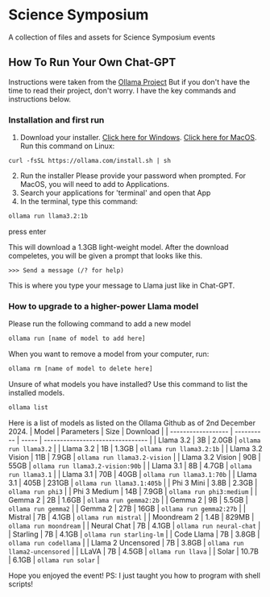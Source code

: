 # Science Symposium
A collection of files and assets for Science Symposium events

## How To Run Your Own Chat-GPT
Instructions were taken from the [Ollama Project](https://github.com/ollama/ollama)
But if you don't have the time to read their project, don't worry. I have the
key commands and instructions below.

### Installation and first run
1. Download your installer. [Click here for Windows](https://ollama.com/download/OllamaSetup.exe).
[Click here for MacOS](https://ollama.com/download/OllamaSetup.exe). Run this
command on Linux:
```
curl -fsSL https://ollama.com/install.sh | sh
```

2. Run the installer
Please provide your password when prompted. For MacOS, you will need to add to
Applications.
3. Search your applications for 'terminal' and open that App
4. In the terminal, type this command:
```bash
ollama run llama3.2:1b
``` 
press enter

This will download a 1.3GB light-weight model. After the download compeletes,
you will be given a prompt that looks like this.
```
>>> Send a message (/? for help)
``` 

This is where you type your message to Llama just like in Chat-GPT.

### How to upgrade to a higher-power Llama model
Please run the following command to add a new model
```bash
ollama run [name of model to add here]
``` 
When you want to remove a model from your computer, run:
```bash
ollama rm [name of model to delete here]
``` 
Unsure of what models you have installed? Use this command to list the
installed models.
```bash
ollama list
``` 

Here is a list of models as listed on the Ollama Github as of 2nd December
2024.
| Model              | Parameters | Size  | Download                         |
| ------------------ | ---------- | ----- | -------------------------------- |
| Llama 3.2          | 3B         | 2.0GB | `ollama run llama3.2`            |
| Llama 3.2          | 1B         | 1.3GB | `ollama run llama3.2:1b`         |
| Llama 3.2 Vision   | 11B        | 7.9GB | `ollama run llama3.2-vision`     |
| Llama 3.2 Vision   | 90B        | 55GB  | `ollama run llama3.2-vision:90b` |
| Llama 3.1          | 8B         | 4.7GB | `ollama run llama3.1`            |
| Llama 3.1          | 70B        | 40GB  | `ollama run llama3.1:70b`        |
| Llama 3.1          | 405B       | 231GB | `ollama run llama3.1:405b`       |
| Phi 3 Mini         | 3.8B       | 2.3GB | `ollama run phi3`                |
| Phi 3 Medium       | 14B        | 7.9GB | `ollama run phi3:medium`         |
| Gemma 2            | 2B         | 1.6GB | `ollama run gemma2:2b`           |
| Gemma 2            | 9B         | 5.5GB | `ollama run gemma2`              |
| Gemma 2            | 27B        | 16GB  | `ollama run gemma2:27b`          |
| Mistral            | 7B         | 4.1GB | `ollama run mistral`             |
| Moondream 2        | 1.4B       | 829MB | `ollama run moondream`           |
| Neural Chat        | 7B         | 4.1GB | `ollama run neural-chat`         |
| Starling           | 7B         | 4.1GB | `ollama run starling-lm`         |
| Code Llama         | 7B         | 3.8GB | `ollama run codellama`           |
| Llama 2 Uncensored | 7B         | 3.8GB | `ollama run llama2-uncensored`   |
| LLaVA              | 7B         | 4.5GB | `ollama run llava`               |
| Solar              | 10.7B      | 6.1GB | `ollama run solar`               |

Hope you enjoyed the event!
PS: I just taught you how to program with shell scripts!
